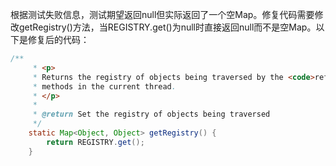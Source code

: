 根据测试失败信息，测试期望返回null但实际返回了一个空Map。修复代码需要修改getRegistry()方法，当REGISTRY.get()为null时直接返回null而不是空Map。以下是修复后的代码：

```java
/**
     * <p>
     * Returns the registry of objects being traversed by the <code>reflectionToString</code>
     * methods in the current thread.
     * </p>
     *
     * @return Set the registry of objects being traversed
     */
    static Map<Object, Object> getRegistry() {
        return REGISTRY.get();
    }
```